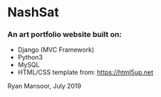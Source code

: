# NashSat
### An art portfolio website built on:
* Django (MVC Framework)
* Python3
* MySQL
* HTML/CSS template from: https://html5up.net

Ryan Mansoor, July 2019
